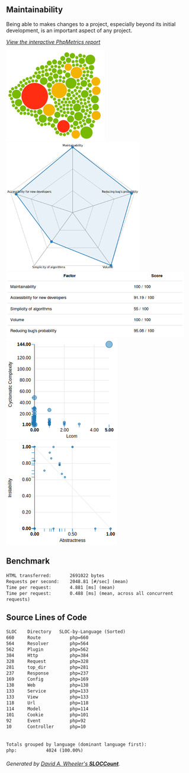 ## Maintainability
Being able to makes changes to a project, especially beyond its initial development, is an important aspect of any project.
   
_[View the interactive PhpMetrics report](/phpmetrics)_

[![](/phpmetrics/images/maintenability.png)](/phpmetrics/)[![](/phpmetrics/images/evaluation.png)](/phpmetrics/)
<br>
[![](/phpmetrics/images/eval-report.png)](/phpmetrics/)
<br>
[![](/phpmetrics/images/custom.png)](/phpmetrics/)[![](/phpmetrics/images/abstractness.png)](/phpmetrics/)

## Benchmark
```
HTML transferred:       2691022 bytes
Requests per second:    2048.81 [#/sec] (mean)
Time per request:       4.881 [ms] (mean)
Time per request:       0.488 [ms] (mean, across all concurrent requests)
```

## Source Lines of Code

```
SLOC	Directory	SLOC-by-Language (Sorted)
660     Route           php=660
564     Resolver        php=564
562     Plugin          php=562
384     Http            php=384
328     Request         php=328
281     top_dir         php=281
237     Response        php=237
169     Config          php=169
138     Web             php=138
133     Service         php=133
133     View            php=133
118     Url             php=118
114     Model           php=114
101     Cookie          php=101
92      Event           php=92
10      Controller      php=10


Totals grouped by language (dominant language first):
php:           4024 (100.00%)
```

<h6>Generated by <a href="http://www.dwheeler.com/sloccount">David A. Wheeler's <b>SLOCCount</b></a>.</h6>
